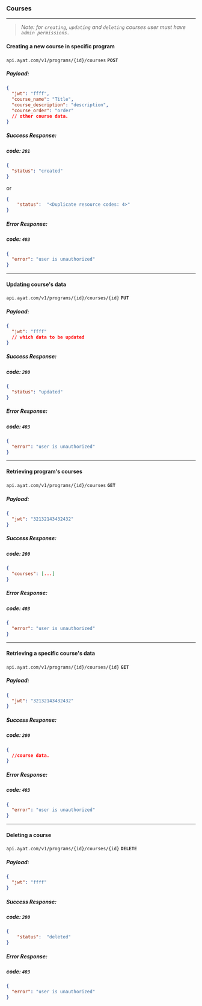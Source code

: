### Courses

<hr />

> *Note: for `creating`, `updating` and `deleting` courses user must have `admin permissions.`*


#### Creating a new course in specific program

`api.ayat.com/v1/programs/{id}/courses` **`POST`**

##### Payload:

```json
{
  "jwt": "ffff",
  "course_name": "Title",
  "course_description": "description",
  "course_order": "order"
  // other course data.
}
```

##### Success Response:

##### code: `201`

```json
{
  "status": "created"
}
```

or

```Json
{
    "status":  "<Duplicate resource codes: 4>"
}
```

##### Error Response:

##### code: **`403`**

```json
{
  "error": "user is unauthorized"
}
```

<hr />

#### Updating course's data

`api.ayat.com/v1/programs/{id}/courses/{id}` **`PUT`**

##### Payload:

```json
{
  "jwt": "ffff"
  // which data to be updated
}
```

##### Success Response:

##### code: **`200`**

```json
{
  "status": "updated"
}
```

##### Error Response:

##### code: **`403`**

```json
{
  "error": "user is unauthorized"
}
```

<hr />

#### Retrieving program's courses

`api.ayat.com/v1/programs/{id}/courses` **`GET`**

##### Payload:

```json
{
  "jwt": "32132143432432"
}
```

##### Success Response:

##### code: **`200`**

```json
{
  "courses": [...]
}
```

##### Error Response:

##### code: **`403`**

```json
{
  "error": "user is unauthorized"
}
```

<hr />

#### Retrieving a specific course's data

`api.ayat.com/v1/programs/{id}/courses/{id}` **`GET`**

##### Payload:

```json
{
  "jwt": "32132143432432"
}
```

##### Success Response:

##### code: **`200`**

```json
{
  //course data.
}
```

##### Error Response:

##### code: **`403`**

```json
{
  "error": "user is unauthorized"
}
```

<hr />

#### Deleting a course

`api.ayat.com/v1/programs/{id}/courses/{id}` **`DELETE`**

##### Payload:

```json
{
  "jwt": "ffff"
}
```

##### Success Response:

##### code: **`200`**

```Json
{
    "status":  "deleted"
}
```

##### Error Response:

##### code: **`403`**

```json
{
  "error": "user is unauthorized"
}
```
